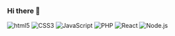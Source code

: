 ### Hi there 👋

<!--
**jjsk109/jjsk109** is a ✨ _special_ ✨ repository because its `README.md` (this file) appears on your GitHub profile.

Here are some ideas to get you started:

- 🔭 I’m currently working on ...
- 🌱 I’m currently learning ...
- 👯 I’m looking to collaborate on ...
- 🤔 I’m looking for help with ...
- 💬 Ask me about ...
- 📫 How to reach me: ...
- 😄 Pronouns: ...
- ⚡ Fun fact: ...
-->

![html5](https://img.shields.io/badge/-HTML5-f05032?style=for-the-badge&logo=html)
![CSS3](https://img.shields.io/badge/CSS3-blue)
![JavaScript](https://img.shields.io/badge/-HTML5-f05032?style=for-the-badge&logo=html)
![PHP](https://img.shields.io/badge/-HTML5-f05032?style=for-the-badge&logo=html)
![React](https://img.shields.io/badge/-HTML5-f05032?style=for-the-badge&logo=html)
![Node.js](https://img.shields.io/badge/-HTML5-f05032?style=for-the-badge&logo=html)
